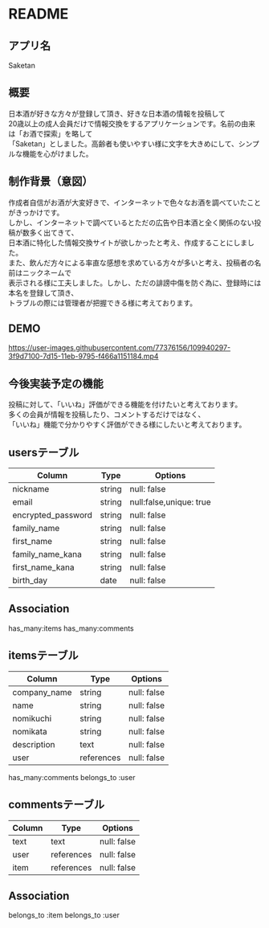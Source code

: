 # README

## アプリ名
Saketan

## 概要
日本酒が好きな方々が登録して頂き、好きな日本酒の情報を投稿して  
20歳以上の成人会員だけで情報交換をするアプリケーションです。名前の由来は「お酒で探索」を略して  
「Saketan」としました。高齢者も使いやすい様に文字を大きめにして、シンプルな機能を心がけました。

## 制作背景（意図）
作成者自信がお酒が大変好きで、インターネットで色々なお酒を調べていたことがきっかけです。  
しかし、インターネットで調べているとただの広告や日本酒と全く関係のない投稿が数多く出てきて、  
日本酒に特化した情報交換サイトが欲しかったと考え、作成することにしました。  
また、飲んだ方々による率直な感想を求めている方々が多いと考え、投稿者の名前はニックネームで  
表示される様に工夫しました。しかし、ただの誹謗中傷を防ぐ為に、登録時には本名を登録して頂き、  
トラブルの際には管理者が把握できる様に考えております。

## DEMO
https://user-images.githubusercontent.com/77376156/109940297-3f9d7100-7d15-11eb-9795-f466a1151184.mp4



## 今後実装予定の機能
投稿に対して、「いいね」評価ができる機能を付けたいと考えております。  
多くの会員が情報を投稿したり、コメントするだけではなく、  
「いいね」機能で分かりやすく評価ができる様にしたいと考えております。  


## usersテーブル

|Column            |Type   |Options                |
|------------------|-------|-----------------------|
|nickname          |string |null: false            |
|email             |string |null:false,unique: true|
|encrypted_password|string |null: false            |
|family_name       |string |null: false            |
|first_name        |string |null: false            |
|family_name_kana  |string |null: false            |
|first_name_kana   |string |null: false            |
|birth_day         |date   |null: false            |

## Association

has_many:items
has_many:comments


## itemsテーブル

|Column       |Type      |Options                      |
|-------------|----------|-----------------------------|
|company_name |string    |null: false                  |
|name         |string    |null: false                  |
|nomikuchi    |string    |null: false                  |
|nomikata     |string    |null: false                  |
|description  |text      |null: false                  |
|user         |references|null: false                  |


has_many:comments
belongs_to :user


## commentsテーブル

|Column            |Type       |Options                |
|------------------|-----------|-----------------------|
|text              |text       |null: false            |
|user              |references |null: false            |
|item              |references |null: false            |

## Association

belongs_to :item
belongs_to :user
